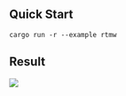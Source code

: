 ## Quick Start

```shell
cargo run -r --example rtmw
```

## Result

![](https://github.com/jamjamjon/assets/releases/download/rtmpose/demo-rtmw.jpg)
